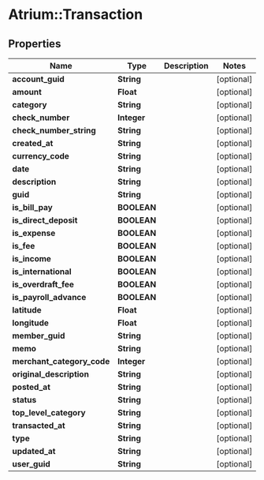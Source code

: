 # Atrium::Transaction

## Properties
Name | Type | Description | Notes
------------ | ------------- | ------------- | -------------
**account_guid** | **String** |  | [optional] 
**amount** | **Float** |  | [optional] 
**category** | **String** |  | [optional] 
**check_number** | **Integer** |  | [optional] 
**check_number_string** | **String** |  | [optional] 
**created_at** | **String** |  | [optional] 
**currency_code** | **String** |  | [optional] 
**date** | **String** |  | [optional] 
**description** | **String** |  | [optional] 
**guid** | **String** |  | [optional] 
**is_bill_pay** | **BOOLEAN** |  | [optional] 
**is_direct_deposit** | **BOOLEAN** |  | [optional] 
**is_expense** | **BOOLEAN** |  | [optional] 
**is_fee** | **BOOLEAN** |  | [optional] 
**is_income** | **BOOLEAN** |  | [optional] 
**is_international** | **BOOLEAN** |  | [optional] 
**is_overdraft_fee** | **BOOLEAN** |  | [optional] 
**is_payroll_advance** | **BOOLEAN** |  | [optional] 
**latitude** | **Float** |  | [optional] 
**longitude** | **Float** |  | [optional] 
**member_guid** | **String** |  | [optional] 
**memo** | **String** |  | [optional] 
**merchant_category_code** | **Integer** |  | [optional] 
**original_description** | **String** |  | [optional] 
**posted_at** | **String** |  | [optional] 
**status** | **String** |  | [optional] 
**top_level_category** | **String** |  | [optional] 
**transacted_at** | **String** |  | [optional] 
**type** | **String** |  | [optional] 
**updated_at** | **String** |  | [optional] 
**user_guid** | **String** |  | [optional] 


